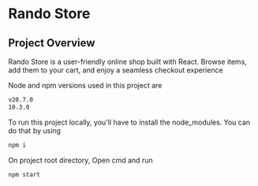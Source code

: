 # Rando Store

## Project Overview

Rando Store is a user-friendly online shop built with React. Browse items, add them to your cart, and enjoy a seamless checkout experience

Node and npm versions used in this project are

```bash
v20.7.0
10.3.0
```

To run this project locally, you'll have to install the node_modules. You can do that by using

```bash
npm i
```

On project root directory, Open cmd and run
```javascript
npm start

